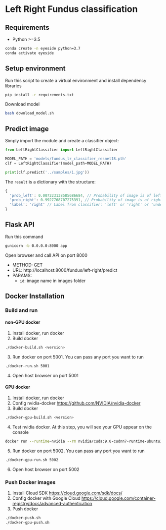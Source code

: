 # Left Right Fundus classification

## Requirements
- Python >=3.5

```bash
conda create -n eyeside python=3.7
conda activate eyeside
```

## Setup environment
Run this script to create a virtual environment and install dependency libraries

```bash
pip install -r requirements.txt
```

Download model
```bash
bash download_model.sh
```

## Predict image
Simply import the module and create a classifier object:
```python
from LeftRightClassifier import LeftRightClassifier

MODEL_PATH = 'models/fundus_lr_classifier_resnet18.pth'
clf = LeftRightClassifier(model_path=MODEL_PATH)

print(clf.predict('../samples/1.jpg'))
```

The `result` is a dictionary with the structure:
```javascript
{
  'prob_left': 0.007223138585686684, // Probability of image is of left eye
  'prob_right': 0.9927768707275391, // Probability of image is of right eye
  'label': 'right' // Label from classifier: 'left' or 'right' or 'undetermined'
}
```

## Flask API
Run this command
```bash
gunicorn -b 0.0.0.0:8000 app
```
Open browser and call API on port 8000
- METHOD: GET
- URL: http://localhost:8000/fundus/left-right/predict
- PARAMS:
  - `id`: image name in images folder

## Docker Installation

### Build and run

#### non-GPU docker
1. Install docker, run docker
2. Build docker
```bash
./docker-build.sh <version>
```
3. Run docker on port 5001. You can pass any port you want to run
```bash
./docker-run.sh 5001
```
4. Open host browser on port 5001

#### GPU docker
1. Install docker, run docker
2. Config nvidia-docker https://github.com/NVIDIA/nvidia-docker
3. Build docker
```bash
./docker-gpu-build.sh <version>
```
4. Test nvidia docker. At this step, you will see your GPU appear on the console
```bash
docker run --runtime=nvidia --rm nvidia/cuda:9.0-cudnn7-runtime-ubuntu16.04 nvidia-smi
```
5. Run docker on port 5002. You can pass any port you want to run
```bash
./docker-gpu-run.sh 5002
```
6. Open host browser on port 5002

### Push Docker images

1. Install Cloud SDK https://cloud.google.com/sdk/docs/
2. Config docker with Google Cloud https://cloud.google.com/container-registry/docs/advanced-authentication
3. Push docker
```bash
./docker-push.sh
./docker-gpu-push.sh
```
